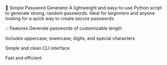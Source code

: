 🔐 Simple Password Generator
A lightweight and easy-to-use Python script to generate strong, random passwords. Ideal for beginners and anyone looking for a quick way to create secure passwords.

💡 Features
Generate passwords of customizable length

Includes uppercase, lowercase, digits, and special characters

Simple and clean CLI interface

Fast and efficient
